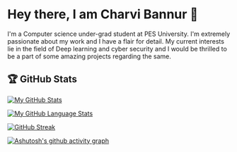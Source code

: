 # Hey there, I am Charvi Bannur 👋

I'm a Computer science under-grad student at PES University. I'm extremely passionate about my work and I have a flair for detail. My current interests lie in the field of Deep learning and cyber security and I would be thrilled to be a part of some amazing projects regarding the same.

<!--
**charvibannur/charvibannur** is a ✨ _special_ ✨ repository because its `README.md` (this file) appears on your GitHub profile.

Here are some ideas to get you started:

- 🔭 I’m currently working on ...
- 🌱 I’m currently learning ...
- 👯 I’m looking to collaborate on ...
- 🤔 I’m looking for help with ...
- 💬 Ask me about ...
- 📫 How to reach me: ...
- 😄 Pronouns: ...
- ⚡ Fun fact: ...
-->
## 🏆 GitHub Stats

[![My GitHub Stats](https://github-readme-stats.vercel.app/api/?username=charvibannur&count_private=true&theme=react&showicons=true)]()

[![My GitHub Language Stats](https://github-readme-stats.vercel.app/api/top-langs/?username=charvibannur&langs_count=5&theme=react)]()

[![GitHub Streak](https://github-readme-streak-stats.herokuapp.com/?user=charvibannur&theme=react)](https://git.io/streak-stats)

[![Ashutosh's github activity graph](https://activity-graph.herokuapp.com/graph?username=charvibannur&theme=react-dark)](https://github.com/ashutosh00710/github-readme-activity-graph)

